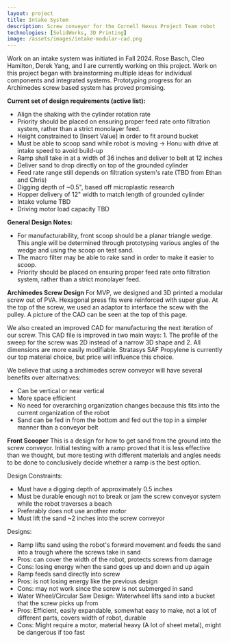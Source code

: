 ```yaml
---
layout: project
title: Intake System
description: Screw conveyor for the Cornell Nexus Project Team robot
technologies: [SolidWorks, 3D Printing]
image: /assets/images/intake-modular-cad.png
---
```


Work on an intake system was initiated in Fall 2024. Rose Basch, Cleo Hamilton, Derek Yang, and I are currently working on this project. Work on this project began with brainstorming multiple ideas for individual components and integrated systems. Prototyping progress for an Archimedes screw based system has proved promising. 

**Current set of design requirements (active list):**
- Align the shaking with the cylinder rotation rate
 - Priority should be placed on ensuring proper feed rate onto filtration system, rather than a strict monolayer feed.
- Height constrained to [Insert Value] in order to fit around bucket
- Must be able to scoop sand while robot is moving → Honu with drive at intake speed to avoid build-up
 - Ramp shall take in at a width of 36 inches and deliver to belt at 12 inches
- Deliver sand to drop directly on top of the grounded cylinder
- Feed rate range still depends on filtration system's rate (TBD from Ethan and Chris)
 - Digging depth of ~0.5", based off microplastic research
 - Hopper delivery of 12" width to match length of grounded cylinder
 - Intake volume TBD
- Driving motor load capacity TBD

**General Design Notes:**
- For manufacturability, front scoop should be a planar triangle wedge. This angle will be determined through prototyping various angles of the wedge and using the scoop on test sand.
- The macro filter may be able to rake sand in order to make it easier to scoop.
- Priority should be placed on ensuring proper feed rate onto filtration system, rather than a strict monolayer feed.

**Archimedes Screw Design**
For MVP, we designed and 3D printed a modular screw out of PVA. Hexagonal press fits were reinforced with super glue. At the top of the screw, we used an adaptor to interface the scew with the pulley. A picture of the CAD can be seen at the top of this page. 

We also created an improved CAD for manufacturing the next iteration of our screw. This CAD file is improved in two main ways: 1. The profile of the sweep for the screw was 2D instead of a narrow 3D shape and 2. All dimensions are more easily modifiable. Stratasys SAF Propylene is currently our top material choice, but price will influence this choice. 

We believe that using a archimedes screw conveyor will have several benefits over alternatives: 
- Can be vertical or near vertical
- More space efficient
- No need for overarching organization changes because this fits into the current organization of the robot
- Sand can be fed in from the bottom and fed out the top in a simpler manner than a conveyor belt

**Front Scooper**
This is a design for how to get sand from the ground into the screw conveyor. Initial testing with a ramp proved that it is less effective than we thought, but more testing with different materials and angles needs to be done to conclusively decide whether a ramp is the best option. 

Design Constraints: 
- Must have a digging depth of approximately 0.5 inches
- Must be durable enough not to break or jam the screw conveyor system while the robot traverses a beach
- Preferably does not use another motor
- Must lift the sand ~2 inches into the screw conveyor

Designs: 
- Ramp lifts sand using the robot's forward movement and feeds the sand into a trough where the screws take in sand
 - Pros: can cover the width of the robot, protects screws from damage
 - Cons: losing energy when the sand goes up and down and up again
- Ramp feeds sand directly into screw
 - Pros: is not losing energy like the previous design
 - Cons: may not work since the screw is not submerged in sand
- Water Wheel/Circular Saw Design: Waterwheel lifts sand into a bucket that the screw picks up from
 - Pros: Efficient, easily expandable, somewhat easy to make, not a lot of different parts, covers width of robot, durable
 - Cons: Might require a motor, material heavy (A lot of sheet metal), might be dangerous if too fast
 